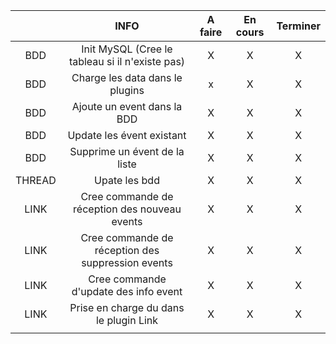 

|        |                       INFO                        | A faire | En cours | Terminer |
| :----: | :-----------------------------------------------: | :-----: | :------: | :------: |
|  BDD   |  Init MySQL (Cree le tableau si il n'existe pas)  |    X    |    X     |    X     |
|  BDD   |          Charge les data dans le plugins          |    x    |    X     |    X     |
|  BDD   |            Ajoute un event dans la BDD            |    X    |    X     |    X     |
|  BDD   |             Update les évent existant             |    X    |    X     |    X     |
|  BDD   |           Supprime un évent de la liste           |    X    |    X     |    X     |
| THREAD |                   Upate les bdd                   |    X    |    X     |    X     |
|  LINK  |   Cree commande de réception des nouveau events   |    X    |    X     |    X     |
|  LINK  | Cree commande de réception des suppression events |    X    |    X     |    X     |
|  LINK  |       Cree commande d'update des info event       |    X    |    X     |    X     |
|  LINK  |      Prise en charge du dans le plugin Link       |    X    |    X     |    X     |
|        |                                                   |         |          |          |
